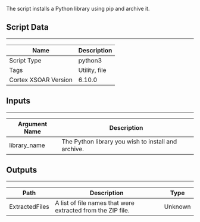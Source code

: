 The script installs a Python library using pip and archive it.

## Script Data

---

| **Name** | **Description** |
| --- | --- |
| Script Type | python3 |
| Tags | Utility, file |
| Cortex XSOAR Version | 6.10.0 |

## Inputs

---

| **Argument Name** | **Description** |
| --- | --- |
| library_name | The Python library you wish to install and archive. |

## Outputs

---

| **Path** | **Description** | **Type** |
| --- | --- | --- |
| ExtractedFiles | A list of file names that were extracted from the ZIP file. | Unknown |
